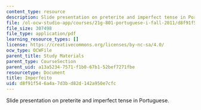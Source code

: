 ```yaml
---
content_type: resource
description: Slide presentation on preterite and imperfect tense in Portuguese.
file: /ol-ocw-studio-app/courses/21g-801-portuguese-i-fall-2011/d8f91f546a4a7d3bd82d142a950e7cfc_MIT21G_801F11_Imperfeito.pdf
file_size: 307498
file_type: application/pdf
learning_resource_types: []
license: https://creativecommons.org/licenses/by-nc-sa/4.0/
ocw_type: OCWFile
parent_title: Study Materials
parent_type: CourseSection
parent_uid: a13a5234-7571-f1b0-67b1-52bef7271fbe
resourcetype: Document
title: Imperfeito
uid: d8f91f54-6a4a-7d3b-d82d-142a950e7cfc
---
```

Slide presentation on preterite and imperfect tense in Portuguese.